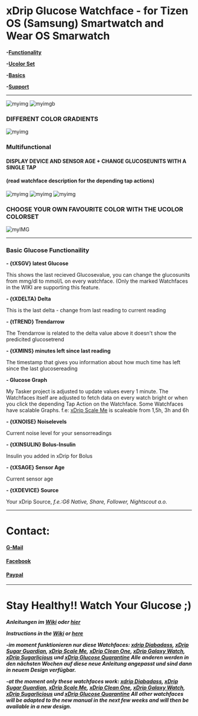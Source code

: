 # xDrip Glucose Watchface - for Tizen OS (Samsung) Smartwatch and Wear OS Smarwatch
   
   









   **-[Functionality](#multifunctional)**
   
   **-[Ucolor Set](#choose-your-own-favourite-color-with-the-ucolor-colorset)**
   
   **-[Basics](#basic-glucose-functionaility)**
   
   **-[Support](#Contact)**







***




![myimg](https://github.com/wagnefrede/xDrip--Tasker-Tizen-Watchface-Integration/blob/master/Watchfaces/content/pictures/Glucose-Quarantine_preview_tap_actions.png)                            ![myimgb](https://github.com/wagnefrede/xDrip--Tasker-Tizen-Watchface-Integration/blob/master/Watchfaces/content/pictures/glucose_quarantine_preset_2_graphview_xtrastatusline.png)


### DIFFERENT COLOR GRADIENTS

![myimg](https://github.com/wagnefrede/xDrip--Tasker-Tizen-Watchface-Integration/blob/master/Watchfaces/content/pictures/glucose_quarantine__2_watches.png)



### Multifunctional
#### DISPLAY DEVICE AND SENSOR AGE + CHANGE GLUCOSEUNITS WITH A SINGLE TAP
#### (read watchface description for the depending tap actions)

![myimg](https://github.com/wagnefrede/xDrip--Tasker-Tizen-Watchface-Integration/blob/master/Watchfaces/content/pictures/glucose_quarantine_active_1_sage_info.png) ![myimg](https://github.com/wagnefrede/xDrip--Tasker-Tizen-Watchface-Integration/blob/master/Watchfaces/content/pictures/glucose_quarantine_active_3_mgdl.png) ![myimg](https://github.com/wagnefrede/xDrip--Tasker-Tizen-Watchface-Integration/blob/master/Watchfaces/content/pictures/glucose_quarantine_active_2_mmol.png)

### CHOOSE YOUR OWN FAVOURITE COLOR WITH THE UCOLOR COLORSET

![myIMG](https://github.com/wagnefrede/xDrip--Tasker-Tizen-Watchface-Integration/blob/master/Watchfaces/content/pictures/glucose_quarantine_active_Ucolor_cyan.png)
***



### Basic Glucose Functionaility                                                                             

**- {tXSGV}  latest Glucose** 

   This shows the last recieved Glucosevalue, 
   you can change the glucosunits from mmg/dl to mmol/L 
   on every watchface. (Only the marked Watchfaces in the WIKI
   are supporting this feature.

**- {tXDELTA} Delta**

   This is the last delta - change from last reading to current reading
   
**- {tTREND} Trendarrow**

  The Trendarrow is related to the delta value above it doesn't 
  show the predicited glucosetrend

**- {tXMINS} minutes left since last reading**

   The timestamp that gives you information about how much 
   time has left since the last glucosereading
   
**- Glucose Graph**

  My Tasker project is adjusted to update values every 1 minute. 
  The Watchfaces itself are adjusted to fetch data on every watch 
  bright or when you click the depending Tap Action on the Watchface. 
  Some Watchfaces have scalable Graphs. f.e: [xDrip Scale Me](https://getwatchmaker.com/watch/sBJh9mqmYI)
  is scaleable from 1,5h, 3h and 6h 

**- {tXNOISE} Noiselevels**
    
   Current noise level for your sensorreadings
   
**- {tXINSULIN} Bolus-Insulin**

   Insulin you added in xDrip for Bolus
   
**- {tXSAGE} Sensor Age**

   Current sensor age
   
**- {tXDEVICE} Source**

   Your xDrip Source, _f.e.:G6 Native, Share, Follower, Nightscout a.o._


***





#  Contact:

#### [G-Mail](<typ1.diafreddy@gmail.com>)
#### [Facebook](https://www.facebook.com/FREDERIKWAGNER311991)
#### [Paypal](paypal.me/diafreddy)



***

# Stay Healthy!! Watch Your Glucose ;)










**_Anleitungen im [Wiki]( https://github.com/wagnefrede/xDrip--Tasker-Tizen-Watchface-Integration/wiki) oder [hier](https://github.com/wagnefrede/xDrip--Tasker-Tizen-Watchface-Integration/wiki/Ausf%C3%BChrliche-Anleitung)_**

**_Instructions in the [Wiki]( https://github.com/wagnefrede/xDrip--Tasker-Tizen-Watchface-Integration/wiki) or [here](https://github.com/wagnefrede/xDrip--Tasker-Tizen-Watchface-Integration/wiki/Ausf%C3%BChrliche-Anleitung)_**


**-_im moment funktionieren nur diese Watchfaces: [xdrip Diabadass](https://getwatchmaker.com/watch/sHyeOJm5XKL), [xDrip Sugar Guardian](https://getwatchmaker.com/watch/sHJwuuKQtL), [xDrip Scale Me](https://getwatchmaker.com/watch/sBJh9mqmYI), [xDrip Clean One](https://getwatchmaker.com/watch/sB1htvPmtI), [xDrip Galaxy Watch](https://getwatchmaker.com/watch/sBk62m8fKL), [xDrip Sugarlicious](https://getwatchmaker.com/watch/sH1Dt3mXKU) und [xDrip Glucose Quarantine](https://getwatchmaker.com/watch/sSJp9UdotU) 
  Alle anderen werden in den nächsten Wochen auf diese neue Anleitung angepasst und sind dann in neuem Design verfügbar._**

**-_at the moment only these watchfaces work: [xdrip Diabadass](https://getwatchmaker.com/watch/sHyeOJm5XKL), [xDrip Sugar Guardian](https://getwatchmaker.com/watch/sHJwuuKQtL), [xDrip Scale Me](https://getwatchmaker.com/watch/sBJh9mqmYI), [xDrip  Clean One](https://getwatchmaker.com/watch/sB1htvPmtI), [xDrip Galaxy Watch](https://getwatchmaker.com/watch/sBk62m8fKL), [xDrip Sugarlicious](https://getwatchmaker.com/watch/sH1Dt3mXKU) und [xDrip Glucose Quarantine](https://getwatchmaker.com/watch/sSJp9UdotU) 
  All other watchfaces will be adapted to the new manual in the next few weeks and will then be available in a new design._**

